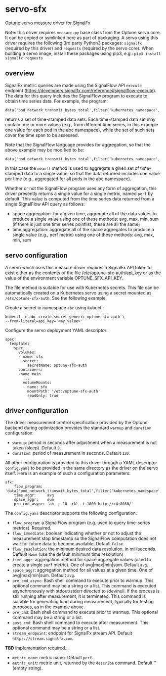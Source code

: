 # servo-sfx
Optune servo measure driver for SignalFx

Note: this driver requires `measure.py` base class from the Optune servo core. It can be copied or symlinked here as part of packaging.  A servo using this driver requires the following 3rd party Python3 packages:  `signalfx` (required by this driver) and `requests` (required by the servo core).  When building a servo image, install these packages using pip3, e.g.:  `pip3 install signalfx requests`

## overview

SignalFx metric queries are made using the SignalFlow API `execute` endpoint (<https://developers.signalfx.com/reference#signalflow-execute>).  The data for this query includes the SignalFlow program to execute to obtain time series data.  For example, the program:
```
data('pod_network_transmit_bytes_total',filter('kubernetes_namespace','abc')).publish()
```
returns a set of time-stamped data sets.  Each time-stamped data set may contain one or more values (e.g., from different time series, in this example one value for each pod in the abc namespace), while the set of such sets cover the time span to be assessed.

Note that the SignalFlow language provides for aggregation, so that the above example may be modified to be:
```
data('pod_network_transmit_bytes_total',filter('kubernetes_namespace','abc')).mean().publish()
```
In this case the `mean()` method is used to aggregate a given set of time-stamped data to a single value, so that the data returned includes one value per time (e.g., aggregated for all pods in the abc namespace).

Whether or not the SignalFlow program uses any form of aggregation, this driver presently returns a single value for a single metric, named `perf` by default.  This value is computed from the time series data returned from a single SignalFlow API query as follows:

* space aggregation:  for a given time, aggregate all of the data values to produce a single value using one of these methods:  avg, max, min, sum (if there is just one time series pointlist, these are all the same)
* time aggregation:  aggregate all of the space aggregates to produce a single value (e.g., perf metric) using one of these methods:  avg, max, min, sum

## servo configuration

A servo which uses this measure driver requires a SignalFx API token to exist either as the contents of the file /etc/optune-sfx-auth/api_key or as the value of the environment variable OPTUNE_SFX_API_KEY.

The file method is suitable for use with Kubernetes secrets.  This file can be automatically created on a Kubernetes servo using a secret mounted as `/etc/optune-sfx-auth`.  See the following example.

Create a secret in namespace `abc` using kubectl:
```
kubectl -n abc create secret generic optune-sfx-auth \
--from-literal=api_key='<my_value>'
```

Configure the servo deployment YAML descriptor:
```
spec:
  template:
    spec:
      volumes:
      - name: sfx
        secret:
          secretName: optune-sfx-auth   
      containers:
      -name main
        ...
        volumeMounts:
        - name: sfx
          mountPath: '/etc/optune-sfx-auth'
          readOnly: true               
```

## driver configuration

The driver measurement control specification provided by the Optune backend during optimization provides the standard `warmup` and `duration` configuration:

* `warmup`:  period in seconds after adjustment when a measurement is not taken (sleep).  Default `0`.
* `duration`:  period of measurement in seconds.  Default `120`.

All other configuration is provided to this driver through a YAML descriptor `config.yaml` to be provided in the same directory as the driver on the servo itself.  Here is an example of such a configuration parameters:

```
sfx:
    flow_program:  'data('pod_network_transmit_bytes_total',filter('kubernetes_namespace','abc')).mean().publish()'
    time_aggr:     avg
    space_aggr:    sum
    pre_cmd_async: 'ab -c 10 -rkl -t 1000 http://c4:8080/'
```

The `config.yaml` descriptor supports the following configuration:

* `flow_program`: a SignalFlow program (e.g. used to query time-series metrics).  Required.
* `flow_immediate`:  boolean indicating whether or not to adjust the measurement stop timestamp so the SignalFlow computation does not wait for future data to become available.  Default `False`.
* `flow_resolution`:  the minimum desired data resolution, in milliseconds.  Default `None` (use the default minimum time resolution)
* `time_aggr`:  aggregation method for space aggregate values (used to create a single `perf` metric).  One of avg|max|min|sum.  Default `avg`.
* `space_aggr`:  aggregation method for all values at a given time.  One of avg|max|min|sum.  Default `avg`.
* `pre_cmd_async`:  Bash shell command to execute prior to warmup.  This optional command may be a string or a list.  This command is executed asynchronously with stdout/stderr directed to /dev/null.  If the process is still running after measurement, it is terminated.  This command is suitable for generating load during measurement, typically for testing purposes, as in the example above.
* `pre_cmd`:  Bash shell command to execute prior to warmup.  This optional command may be a string or a list.
* `post_cmd`:  Bash shell command to execute after measurement.  This optional command may be a string or a list.
* `stream_endpoint`:  endpoint for SignalFx stream API.  Default `https://stream.signalfx.com`.

**TBD** implementation required...
* `metric_name`:  metric name.  Default `perf`.
* `metric_unit`:  metric unit, returned by the `describe` command.  Default '' (empty string).
